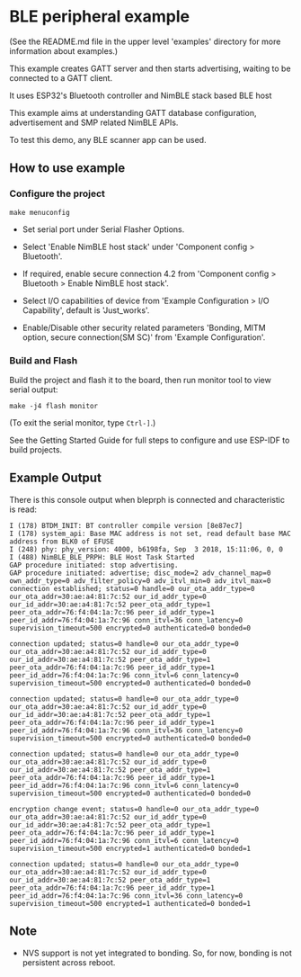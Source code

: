 # BLE peripheral example

(See the README.md file in the upper level 'examples' directory for more information about examples.)

This example creates GATT server and then starts advertising, waiting to be connected to a GATT client.

It uses ESP32's Bluetooth controller and NimBLE stack based BLE host

This example aims at understanding GATT database configuration, advertisement and SMP related NimBLE APIs.

To test this demo, any BLE scanner app can be used.


## How to use example

### Configure the project

```
make menuconfig
```

* Set serial port under Serial Flasher Options.

* Select 'Enable NimBLE host stack' under 'Component config > Bluetooth'.

* If required, enable secure connection 4.2 from 'Component config > Bluetooth > Enable NimBLE host stack'.

* Select I/O capabilities of device from 'Example Configuration > I/O Capability', default is 'Just_works'.

* Enable/Disable other security related parameters 'Bonding, MITM option, secure connection(SM SC)' from 'Example Configuration'.

### Build and Flash

Build the project and flash it to the board, then run monitor tool to view serial output:

```
make -j4 flash monitor
```

(To exit the serial monitor, type ``Ctrl-]``.)

See the Getting Started Guide for full steps to configure and use ESP-IDF to build projects.

## Example Output

There is this console output when bleprph is connected and characteristic is read:
```
I (178) BTDM_INIT: BT controller compile version [8e87ec7]
I (178) system_api: Base MAC address is not set, read default base MAC address from BLK0 of EFUSE
I (248) phy: phy_version: 4000, b6198fa, Sep  3 2018, 15:11:06, 0, 0
I (488) NimBLE_BLE_PRPH: BLE Host Task Started
GAP procedure initiated: stop advertising.
GAP procedure initiated: advertise; disc_mode=2 adv_channel_map=0 own_addr_type=0 adv_filter_policy=0 adv_itvl_min=0 adv_itvl_max=0
connection established; status=0 handle=0 our_ota_addr_type=0 our_ota_addr=30:ae:a4:81:7c:52 our_id_addr_type=0 our_id_addr=30:ae:a4:81:7c:52 peer_ota_addr_type=1 peer_ota_addr=76:f4:04:1a:7c:96 peer_id_addr_type=1 peer_id_addr=76:f4:04:1a:7c:96 conn_itvl=36 conn_latency=0 supervision_timeout=500 encrypted=0 authenticated=0 bonded=0

connection updated; status=0 handle=0 our_ota_addr_type=0 our_ota_addr=30:ae:a4:81:7c:52 our_id_addr_type=0 our_id_addr=30:ae:a4:81:7c:52 peer_ota_addr_type=1 peer_ota_addr=76:f4:04:1a:7c:96 peer_id_addr_type=1 peer_id_addr=76:f4:04:1a:7c:96 conn_itvl=6 conn_latency=0 supervision_timeout=500 encrypted=0 authenticated=0 bonded=0

connection updated; status=0 handle=0 our_ota_addr_type=0 our_ota_addr=30:ae:a4:81:7c:52 our_id_addr_type=0 our_id_addr=30:ae:a4:81:7c:52 peer_ota_addr_type=1 peer_ota_addr=76:f4:04:1a:7c:96 peer_id_addr_type=1 peer_id_addr=76:f4:04:1a:7c:96 conn_itvl=36 conn_latency=0 supervision_timeout=500 encrypted=0 authenticated=0 bonded=0

connection updated; status=0 handle=0 our_ota_addr_type=0 our_ota_addr=30:ae:a4:81:7c:52 our_id_addr_type=0 our_id_addr=30:ae:a4:81:7c:52 peer_ota_addr_type=1 peer_ota_addr=76:f4:04:1a:7c:96 peer_id_addr_type=1 peer_id_addr=76:f4:04:1a:7c:96 conn_itvl=6 conn_latency=0 supervision_timeout=500 encrypted=0 authenticated=0 bonded=0

encryption change event; status=0 handle=0 our_ota_addr_type=0 our_ota_addr=30:ae:a4:81:7c:52 our_id_addr_type=0 our_id_addr=30:ae:a4:81:7c:52 peer_ota_addr_type=1 peer_ota_addr=76:f4:04:1a:7c:96 peer_id_addr_type=1 peer_id_addr=76:f4:04:1a:7c:96 conn_itvl=6 conn_latency=0 supervision_timeout=500 encrypted=1 authenticated=0 bonded=1

connection updated; status=0 handle=0 our_ota_addr_type=0 our_ota_addr=30:ae:a4:81:7c:52 our_id_addr_type=0 our_id_addr=30:ae:a4:81:7c:52 peer_ota_addr_type=1 peer_ota_addr=76:f4:04:1a:7c:96 peer_id_addr_type=1 peer_id_addr=76:f4:04:1a:7c:96 conn_itvl=36 conn_latency=0 supervision_timeout=500 encrypted=1 authenticated=0 bonded=1
```

## Note
* NVS support is not yet integrated to bonding. So, for now, bonding is not persistent across reboot.
